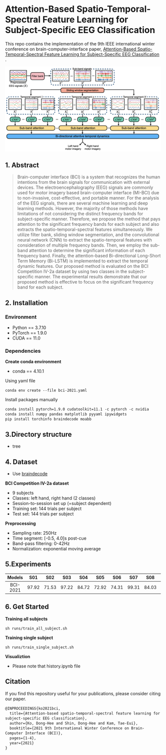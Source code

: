 # Attention-Based Spatio-Temporal-Spectral Feature Learning for Subject-Specific EEG Classification

This repo contains the implementation of the 9th IEEE international winter conference on brain-computer-interface
paper, [Attention-Based Spatio-Temporal-Spectral Feature Learning for Subject-Specific EEG Classification](https://ieeexplore.ieee.org/document/9385293)
.

![figure](figures/figure.png)

## 1. Abstract

> Brain-computer interface (BCI) is a system that recognizes the human intentions from the brain signals for communication with external devices. The electroencephalography (EEG) signals are commonly used for motor imagery based brain-computer interface (MI-BCI) due to non-invasive, cost-effective, and portable manner. For the analysis of the EEG signals, there are several machine learning and deep learning methods. However, the majority of those methods have limitations of not considering the distinct frequency bands for subject-specific manner. Therefore, we propose the method that pays attention to the significant frequency bands for each subject and also extracts the spatio-temporal-spectral features simultaneously. We utilize filter bank, sliding window segmentation, and the convolutional neural network (CNN) to extract the spatio-temporal features with consideration of multiple frequency bands. Then, we employ the sub-band attention to determine the significant information of each frequency band. Finally, the attention-based Bi-directional Long-Short Term Memory (Bi-LSTM) is implemented to extract the temporal dynamic features. Our proposed method is evaluated on the BCI Competition IV-2a dataset by using two classes in the subject-specific manner. The experimental results demonstrate that our proposed method is effective to focus on the significant frequency band for each subject.

## 2. Installation

### Environment

- Python == 3.7.10
- PyTorch == 1.9.0
- CUDA == 11.0

### Dependencies

**Create conda environment**

- conda == 4.10.1

Using yaml file

```shell
conda env create --file bci-2021.yaml
```

Install packages manually

```shell
conda install pytorch=1.9.0 cudatoolkit=11.1 -c pytorch -c nvidia
conda install numpy pandas matplotlib pyyaml ipywidgets
pip install torchinfo braindecode moabb
```

## 3.Directory structure

- tree

## 4. Dataset

- Use [braindecode](https://braindecode.org)

**BCI Competition IV-2a dataset**

- 9 subjects
- Classes: left hand, right hand (2 classes)
- Session-to-session set up (=subject dependent)
- Training set: 144 trials per subject
- Test set: 144 trials per subject

**Preprocessing**

- Sampling rate: 250Hz
- Time segment: [-0.5, 4.0]s post-cue
- Band-pass filtering: 0-42Hz
- Normalization: exponential moving average

## 5.Experiments

|Models|S01|S02|S03|S04|S05|S06|S07|S08|S09|Mean|
|:---:|:---:|:---:|:---:|:---:|:---:|:---:|:---:|:---:|:---:|:---:|
BCI-2021|97.92|71.53|97.22|84.72|72.92|74.31|99.31|84.03|97.22|86.58|

## 6. Get Started

**Training all subjects**

```shell
sh runs/train_all_subject.sh
```

**Training single subject**

```shell
sh runs/train_single_subject.sh
```

**Visualiztion**

- Please note that history.ipynb file

## Citation

If you find this repository useful for your publications, please consider citing our paper.

```
@INPROCEEDINGS{ko2021bci,
  title={Attention-based spatio-temporal-spectral feature learning for subject-specific EEG classification}, 
  author={Ko, Dong-Hee and Shin, Dong-Hee and Kam, Tae-Eui},
  booktitle={2021 9th International Winter Conference on Brain-Computer Interface (BCI)},
  pages={1-4},
  year={2021}
}
```
